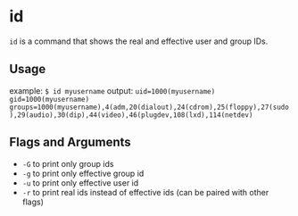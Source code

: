 id
===

`id` is a command that shows the real and effective user and group IDs.

Usage
---
example: `$ id myusername`
output:	 ```
	 uid=1000(myusername) gid=1000(myusername) groups=1000(myusername),4(adm,20(dialout),24(cdrom),25(floppy),27(sudo),29(audio),30(dip),44(video),46(plugdev,108(lxd),114(netdev)
	 ```

Flags and Arguments
---
  * `-G` to print only group ids
  * `-g` to print only effective group id
  * `-u` to print only effective user id
  * `-r` to print real ids instead of effective ids (can be paired with other flags)
